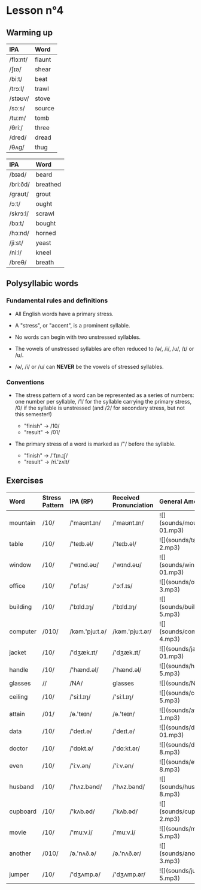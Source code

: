# Lesson n°4



## Warming up

<table class="table table-striped table-hover table-condensed table-responsive" style="margin-left: auto; margin-right: auto;">
 <thead>
  <tr>
   <th style="text-align:left;"> IPA </th>
   <th style="text-align:left;"> Word </th>
  </tr>
 </thead>
<tbody>
  <tr>
   <td style="text-align:left;"> /flɔːnt/ </td>
   <td style="text-align:left;"> flaunt </td>
  </tr>
  <tr>
   <td style="text-align:left;"> /ʃɪə/ </td>
   <td style="text-align:left;"> shear </td>
  </tr>
  <tr>
   <td style="text-align:left;"> /biːt/ </td>
   <td style="text-align:left;"> beat </td>
  </tr>
  <tr>
   <td style="text-align:left;"> /trɔːl/ </td>
   <td style="text-align:left;"> trawl </td>
  </tr>
  <tr>
   <td style="text-align:left;"> /stəʊv/ </td>
   <td style="text-align:left;"> stove </td>
  </tr>
  <tr>
   <td style="text-align:left;"> /sɔːs/ </td>
   <td style="text-align:left;"> source </td>
  </tr>
  <tr>
   <td style="text-align:left;"> /tuːm/ </td>
   <td style="text-align:left;"> tomb </td>
  </tr>
  <tr>
   <td style="text-align:left;"> /θriː/ </td>
   <td style="text-align:left;"> three </td>
  </tr>
  <tr>
   <td style="text-align:left;"> /dred/ </td>
   <td style="text-align:left;"> dread </td>
  </tr>
  <tr>
   <td style="text-align:left;"> /θʌg/ </td>
   <td style="text-align:left;"> thug </td>
  </tr>
</tbody>
</table>

<table class="table table-striped table-hover table-condensed table-responsive" style="margin-left: auto; margin-right: auto;">
 <thead>
  <tr>
   <th style="text-align:left;"> IPA </th>
   <th style="text-align:left;"> Word </th>
  </tr>
 </thead>
<tbody>
  <tr>
   <td style="text-align:left;"> /bɪəd/ </td>
   <td style="text-align:left;"> beard </td>
  </tr>
  <tr>
   <td style="text-align:left;"> /briːðd/ </td>
   <td style="text-align:left;"> breathed </td>
  </tr>
  <tr>
   <td style="text-align:left;"> /graʊt/ </td>
   <td style="text-align:left;"> grout </td>
  </tr>
  <tr>
   <td style="text-align:left;"> /ɔːt/ </td>
   <td style="text-align:left;"> ought </td>
  </tr>
  <tr>
   <td style="text-align:left;"> /skrɔːl/ </td>
   <td style="text-align:left;"> scrawl </td>
  </tr>
  <tr>
   <td style="text-align:left;"> /bɔːt/ </td>
   <td style="text-align:left;"> bought </td>
  </tr>
  <tr>
   <td style="text-align:left;"> /hɔːnd/ </td>
   <td style="text-align:left;"> horned </td>
  </tr>
  <tr>
   <td style="text-align:left;"> /jiːst/ </td>
   <td style="text-align:left;"> yeast </td>
  </tr>
  <tr>
   <td style="text-align:left;"> /niːl/ </td>
   <td style="text-align:left;"> kneel </td>
  </tr>
  <tr>
   <td style="text-align:left;"> /breθ/ </td>
   <td style="text-align:left;"> breath </td>
  </tr>
</tbody>
</table>

## Polysyllabic words

### Fundamental rules and definitions

* All English words have a primary stress.

* A "stress", or "accent", is a prominent syllable.

* No words can begin with two unstressed syllables.

* The vowels of unstressed syllables are often reduced to /ə/, /i/,  /u/, /ɪ/ or /ʊ/.

* /ə/, /i/ or /u/ can **NEVER** be the vowels of stressed syllables.

### Conventions

* The stress pattern of a word can be represented as a series of numbers: one number per syllable, /1/ for the syllable carrying the primary stress, /0/ if the syllable is unstressed (and /2/ for secondary stress, but not this semester!)
  - "finish"  $\rightarrow$ /10/
  - "result"  $\rightarrow$ /01/

* The primary stress of a word is marked as /"/ before the syllable.
  - "finish"  $\rightarrow$ /'fɪn.ɪʃ/
  - "result"  $\rightarrow$ /ri.'zʌlt/


## Exercises

<table class="table table-striped table-hover table-condensed table-responsive" style="margin-left: auto; margin-right: auto;">
 <thead>
  <tr>
   <th style="text-align:left;"> Word </th>
   <th style="text-align:left;"> Stress Pattern </th>
   <th style="text-align:left;"> IPA (RP) </th>
   <th style="text-align:left;"> Received Pronunciation </th>
   <th style="text-align:left;"> General American </th>
  </tr>
 </thead>
<tbody>
  <tr>
   <td style="text-align:left;"> mountain </td>
   <td style="text-align:left;"> /10/ </td>
   <td style="text-align:left;"> /'maʊnt.ɪn/ </td>
   <td style="text-align:left;"> /'maʊnt.ɪn/ </td>
   <td style="text-align:left;"> ![](sounds/mountain-01.mp3) </td>
  </tr>
  <tr>
   <td style="text-align:left;"> table </td>
   <td style="text-align:left;"> /10/ </td>
   <td style="text-align:left;"> /'teɪb.əl/ </td>
   <td style="text-align:left;"> /'teɪb.əl/ </td>
   <td style="text-align:left;"> ![](sounds/table-2.mp3) </td>
  </tr>
  <tr>
   <td style="text-align:left;"> window </td>
   <td style="text-align:left;"> /10/ </td>
   <td style="text-align:left;"> /'wɪnd.əʊ/ </td>
   <td style="text-align:left;"> /'wɪnd.əʊ/ </td>
   <td style="text-align:left;"> ![](sounds/window-01.mp3) </td>
  </tr>
  <tr>
   <td style="text-align:left;"> office </td>
   <td style="text-align:left;"> /10/ </td>
   <td style="text-align:left;"> /'ɒf.ɪs/ </td>
   <td style="text-align:left;"> /'ɔːf.ɪs/ </td>
   <td style="text-align:left;"> ![](sounds/office-3.mp3) </td>
  </tr>
  <tr>
   <td style="text-align:left;"> building </td>
   <td style="text-align:left;"> /10/ </td>
   <td style="text-align:left;"> /'bɪld.ɪŋ/ </td>
   <td style="text-align:left;"> /'bɪld.ɪŋ/ </td>
   <td style="text-align:left;"> ![](sounds/building-5.mp3) </td>
  </tr>
  <tr>
   <td style="text-align:left;"> computer </td>
   <td style="text-align:left;"> /010/ </td>
   <td style="text-align:left;"> /kəm.'pjuːt.ə/ </td>
   <td style="text-align:left;"> /kəm.'pjuːt.ər/ </td>
   <td style="text-align:left;"> ![](sounds/computer-4.mp3) </td>
  </tr>
  <tr>
   <td style="text-align:left;"> jacket </td>
   <td style="text-align:left;"> /10/ </td>
   <td style="text-align:left;"> /'dʒæk.ɪt/ </td>
   <td style="text-align:left;"> /'dʒæk.ɪt/ </td>
   <td style="text-align:left;"> ![](sounds/jacket-01.mp3) </td>
  </tr>
  <tr>
   <td style="text-align:left;"> handle </td>
   <td style="text-align:left;"> /10/ </td>
   <td style="text-align:left;"> /'hænd.əl/ </td>
   <td style="text-align:left;"> /'hænd.əl/ </td>
   <td style="text-align:left;"> ![](sounds/handle-5.mp3) </td>
  </tr>
  <tr>
   <td style="text-align:left;"> glasses </td>
   <td style="text-align:left;"> // </td>
   <td style="text-align:left;"> /NA/ </td>
   <td style="text-align:left;"> glasses </td>
   <td style="text-align:left;"> ![](sounds/NA) </td>
  </tr>
  <tr>
   <td style="text-align:left;"> ceiling </td>
   <td style="text-align:left;"> /10/ </td>
   <td style="text-align:left;"> /'siːl.ɪŋ/ </td>
   <td style="text-align:left;"> /'siːl.ɪŋ/ </td>
   <td style="text-align:left;"> ![](sounds/ceiling-5.mp3) </td>
  </tr>
  <tr>
   <td style="text-align:left;"> attain </td>
   <td style="text-align:left;"> /01/ </td>
   <td style="text-align:left;"> /ə.'teɪn/ </td>
   <td style="text-align:left;"> /ə.'teɪn/ </td>
   <td style="text-align:left;"> ![](sounds/attain-1.mp3) </td>
  </tr>
  <tr>
   <td style="text-align:left;"> data </td>
   <td style="text-align:left;"> /10/ </td>
   <td style="text-align:left;"> /'deɪt.ə/ </td>
   <td style="text-align:left;"> /'deɪt.ə/ </td>
   <td style="text-align:left;"> ![](sounds/data-01.mp3) </td>
  </tr>
  <tr>
   <td style="text-align:left;"> doctor </td>
   <td style="text-align:left;"> /10/ </td>
   <td style="text-align:left;"> /'dɒkt.ə/ </td>
   <td style="text-align:left;"> /'dɑːkt.ər/ </td>
   <td style="text-align:left;"> ![](sounds/doctor-8.mp3) </td>
  </tr>
  <tr>
   <td style="text-align:left;"> even </td>
   <td style="text-align:left;"> /10/ </td>
   <td style="text-align:left;"> /'iːv.ən/ </td>
   <td style="text-align:left;"> /'iːv.ən/ </td>
   <td style="text-align:left;"> ![](sounds/even-8.mp3) </td>
  </tr>
  <tr>
   <td style="text-align:left;"> husband </td>
   <td style="text-align:left;"> /10/ </td>
   <td style="text-align:left;"> /'hʌz.bənd/ </td>
   <td style="text-align:left;"> /'hʌz.bənd/ </td>
   <td style="text-align:left;"> ![](sounds/husband-8.mp3) </td>
  </tr>
  <tr>
   <td style="text-align:left;"> cupboard </td>
   <td style="text-align:left;"> /10/ </td>
   <td style="text-align:left;"> /'kʌb.əd/ </td>
   <td style="text-align:left;"> /'kʌb.əd/ </td>
   <td style="text-align:left;"> ![](sounds/cupboard-2.mp3) </td>
  </tr>
  <tr>
   <td style="text-align:left;"> movie </td>
   <td style="text-align:left;"> /10/ </td>
   <td style="text-align:left;"> /'muːv.i/ </td>
   <td style="text-align:left;"> /'muːv.i/ </td>
   <td style="text-align:left;"> ![](sounds/movie-5.mp3) </td>
  </tr>
  <tr>
   <td style="text-align:left;"> another </td>
   <td style="text-align:left;"> /010/ </td>
   <td style="text-align:left;"> /ə.'nʌð.ə/ </td>
   <td style="text-align:left;"> /ə.'nʌð.ər/ </td>
   <td style="text-align:left;"> ![](sounds/another-3.mp3) </td>
  </tr>
  <tr>
   <td style="text-align:left;"> jumper </td>
   <td style="text-align:left;"> /10/ </td>
   <td style="text-align:left;"> /'dʒʌmp.ə/ </td>
   <td style="text-align:left;"> /'dʒʌmp.ər/ </td>
   <td style="text-align:left;"> ![](sounds/jumper-5.mp3) </td>
  </tr>
</tbody>
</table>
